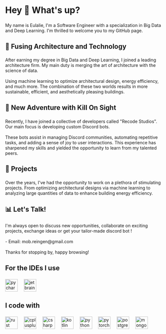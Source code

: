 <h1 align="left">Hey 👋 What's up?</h1>

###

<p align="left">My name is Eulalie, I'm a Software Engineer with a specialization in Big Data and Deep Learning. I'm thrilled to welcome you to my GitHub page.</p>

###

<h2 align="left">🏢 Fusing Architecture and Technology</h2>

###

<p align="left">After earning my degree in Big Data and Deep Learning, I joined a leading architecture firm. My main duty is merging the art of architecture with the science of data.<br><br>Using machine learning to optimize architectural design, energy efficiency, and much more. The combination of these two worlds results in more sustainable, efficient, and aesthetically pleasing buildings.</p>

###

<h2 align="left">🔳 New Adventure with Kill On Sight</h2>

###

<p align="left">Recently, I have joined a collective of developers called "Recode Studios". Our main focus is developing custom Discord bots.<br><br>These bots assist in managing Discord communities, automating repetitive tasks, and adding a sense of joy to user interactions. This experience has sharpened my skills and yielded the opportunity to learn from my talented peers.</p>

###

<h2 align="left">💼 Projects</h2>

###

<p align="left">Over the years, I've had the opportunity to work on a plethora of stimulating projects. From optimizing architectural designs via machine learning to analyzing large quantities of data to enhance building energy efficiency.</p>

###

<h2 align="left">📊 Let's Talk!</h2>

###

<p align="left">I'm always open to discuss new opportunities, collaborate on exciting projects, exchange ideas or get your tailor-made discord bot ! <br><br>- Email: mob.reingen@gmail.com<br><br>Thanks for stopping by, happy browsing!</p>

###

<h2 align="left">For the IDEs I use</h2>

###

<div align="left">
  <img src="https://img.shields.io/badge/PyCharm-000000?logo=pycharm&logoColor=white&style=for-the-badge" height="40" alt="pycharm logo"  />
  <img width="12" />
  <img src="https://img.shields.io/badge/JetBrains-000000?logo=jetbrains&logoColor=white&style=for-the-badge" height="40" alt="jetbrains logo"  />
</div>

###

<h2 align="left">I code with</h2>

###

<div align="left">
  <img src="https://img.shields.io/badge/Rust-000000?logo=rust&logoColor=white&style=for-the-badge" height="40" alt="rust logo"  />
  <img width="12" />
  <img src="https://img.shields.io/badge/C++-00599C?logo=cplusplus&logoColor=white&style=for-the-badge" height="40" alt="cplusplus logo"  />
  <img width="12" />
  <img src="https://img.shields.io/badge/C Sharp-239120?logo=csharp&logoColor=white&style=for-the-badge" height="40" alt="csharp logo"  />
  <img width="12" />
  <img src="https://img.shields.io/badge/Kotlin-7F52FF?logo=kotlin&logoColor=white&style=for-the-badge" height="40" alt="kotlin logo"  />
  <img width="12" />
  <img src="https://img.shields.io/badge/Python-3776AB?logo=python&logoColor=white&style=for-the-badge" height="40" alt="python logo"  />
  <img width="12" />
  <img src="https://img.shields.io/badge/PyTorch-EE4C2C?logo=pytorch&logoColor=white&style=for-the-badge" height="40" alt="pytorch logo"  />
  <img width="12" />
  <img src="https://img.shields.io/badge/PostgreSQL-4169E1?logo=postgresql&logoColor=white&style=for-the-badge" height="40" alt="postgresql logo"  />
  <img width="12" />
  <img src="https://img.shields.io/badge/MongoDB-47A248?logo=mongodb&logoColor=white&style=for-the-badge" height="40" alt="mongodb logo"  />
</div>

###
